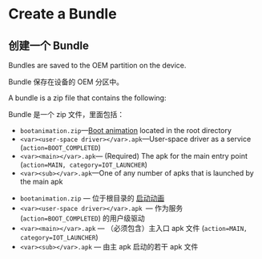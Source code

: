 # Create a Bundle

## 创建一个 Bundle

Bundles are saved to the OEM partition on the device.

Bundle 保存在设备的 OEM 分区中。

A bundle is a zip file that contains the following:

Bundle 是一个 zip 文件，里面包括：

*   `bootanimation.zip`—[Boot animation](https://source.android.google.cn/devices/tech/ota/device_code#boot-animation) located in the root directory
*   `<var><user-space driver></var>.apk`—User-space driver as a service (`action=BOOT_COMPLETED`)
*   `<var><main></var>.apk`— (Required) The apk for the main entry point (`action=MAIN, category=IOT_LAUNCHER`)
*   `<var><sub></var>.apk`—One of any number of apks that is launched by the main apk



- `bootanimation.zip` — 位于根目录的 [启动动画](https://source.android.google.cn/devices/tech/ota/device_code#boot-animation)
- `<var><user-space driver></var>.apk `— 作为服务 (`action=BOOT_COMPLETED`) 的用户级驱动
- `<var><main></var>.apk` — （必须包含）主入口 apk 文件 (`action=MAIN, category=IOT_LAUNCHER`)
- `<var><sub></var>.apk` — 由主 apk 启动的若干 apk 文件
